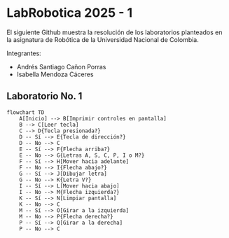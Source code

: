 # LabRobotica 2025 - 1
El siguiente Github muestra la resolución de los laboratorios planteados en la asignatura de Robótica de la Universidad Nacional de Colombia.

Integrantes:
- Andrés Santiago Cañon Porras
- Isabella Mendoza Cáceres

## Laboratorio No. 1

```mermaid
flowchart TD
    A[Inicio] --> B[Imprimir controles en pantalla]
    B --> C[Leer tecla]
    C --> D{Tecla presionada?}
    D -- Sí --> E{Tecla de dirección?}
    D -- No --> C
    E -- Sí --> F{Flecha arriba?}
    E -- No --> G{Letras A, S, C, P, I o M?}
    F -- Sí --> H[Mover hacia adelante]
    F -- No --> I{Flecha abajo?}
    G -- Sí --> J[Dibujar letra]
    G -- No --> K{Letra V?}
    I -- Sí --> L[Mover hacia abajo]
    I -- No --> M{Flecha izquierda?}
    K -- Sí --> N[Limpiar pantalla]
    K -- No --> C
    M -- Sí --> O[Girar a la izquierda]
    M -- No --> P{Flecha derecha?}
    P -- Sí --> Q[Girar a la derecha]
    P -- No --> C
```

